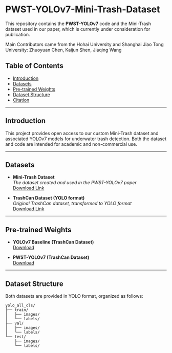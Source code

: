 
# PWST-YOLOv7-Mini-Trash-Dataset

This repository contains the **PWST-YOLOv7** code and the Mini-Trash dataset used in our paper, which is currently under consideration for publication.

Main Contributors came from the Hohai University and Shanghai Jiao Tong University: Zhuoyuan Chen, Kaijun Shen, Jiaqing Wang

## Table of Contents

- [Introduction](#introduction)
- [Datasets](#datasets)
- [Pre-trained Weights](#pre-trained-weights)
- [Dataset Structure](#dataset-structure)
- [Citation](#citation)

---

## Introduction

This project provides open access to our custom Mini-Trash dataset and associated YOLOv7 models for underwater trash detection. Both the dataset and code are intended for academic and non-commercial use.

---

## Datasets

- **Mini-Trash Dataset**  
  *The dataset created and used in the PWST-YOLOv7 paper*  
  [Download Link](https://drive.google.com/file/d/1U1b-TxiKt6ug3hq_tWohX3pILj45QrmR/view?usp=drive_link)

- **TrashCan Dataset (YOLO format)**  
  *Original TrashCan dataset, transformed to YOLO format*  
  [Download Link](https://drive.google.com/file/d/1n957_9mqipm7uBjQgtCaMk8JpsJT624R/view?usp=drive_link)

---

## Pre-trained Weights

- **YOLOv7 Baseline (TrashCan Dataset)**  
  [Download](https://drive.google.com/file/d/1hwrDN7miv_XTjPGIa0TXZhIevmwdIN9d/view?usp=drive_link)

- **PWST-YOLOv7 (TrashCan Dataset)**  
  [Download](https://drive.google.com/file/d/1yo8BE50DF5xY8qfWSVezh6-U1oMvtk8K/view?usp=drive_link)

---

## Dataset Structure

Both datasets are provided in YOLO format, organized as follows:
```plaintext
yolo_all_cls/
├── train/
│   ├── images/
│   └── labels/
├── val/
│   ├── images/
│   └── labels/
└── test/
    ├── images/
    └── labels/
